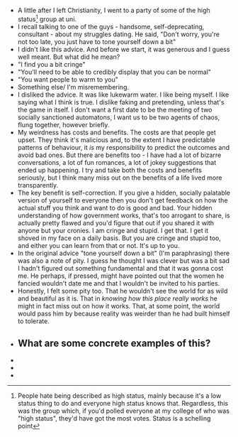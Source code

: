 - A little after I left Christianity, I went to a party of some of the high status[^1] group at uni.
- I recall talking to one of the guys - handsome, self-deprecating, consultant - about my struggles dating. He said, "Don't worry, you're not too late, you just have to tone yourself down a bit"
- I didn't like this advice. And before we start, it was generous and I guess well meant. But what did he mean?
- "I find you a bit cringe"
- "You'll need to be able to credibly display that you can be normal"
- "You want people to warm to you"
- Something else/ I'm misremembering.
- I disliked the advice. It was like lukewarm water. I like being myself. I like saying what I think is true. I dislike faking and pretending, unless that's the game in itself. I don't want a first date to be the meeting of two socially sanctioned automatons, I want us to be two agents of chaos, flung together, however briefly.
- My weirdness has costs and benefits. The costs are that people get upset. They think it's malicious and, to the extent I have predictable patterns of behaviour, it *is* my responsibility to predict the outcomes and avoid bad ones. But there are benefits too - I have had a lot of bizarre conversations, a lot of fun romances, a lot of jokey suggestions that ended up happening. I try and take both the costs and benefits seriously, but I think many miss out on the benefits of a life lived more transparently.
- The key benefit is self-correction. If you give a hidden, socially palatable version of yourself to everyone then you don't get feedback on how the actual stuff you think and want to do is good and bad. Your hidden understanding of how government works, that's too arrogant to share, is actually pretty flawed and you'd figure that out if you shared it with anyone but your cronies. I am cringe and stupid. I get that. I get it shoved in my face on a daily basis. But you are cringe and stupid too, and either you can learn from that or not. It's up to you.
- In the original advice "tone yourself down a bit" (I'm paraphrasing) there was also a note of pity. I guess he thought I was clever but was a bit sad I hadn't figured out something fundamental and that it was gonna cost me. He perhaps, if pressed, might have pointed out that the women he fancied wouldn't date me and that I wouldn't be invited to his parties.
- Honestly, I felt some pity too. That he wouldn't see the world for as wild and beautiful as it is. That in *knowing how this place really works* he might in fact miss out on how it works. That, at some point, the world would pass him by because reality was weirder than he had built himself to tolerate.
- What are some concrete examples of this?
	-
-
-
- [^1]: People hate being described as high status, mainly because it's a low status thing to do and everyone high status knows that. Regardless, this was the group which, if you'd polled everyone at my college of who was "high status", they'd have got the most votes. Status is a schelling point